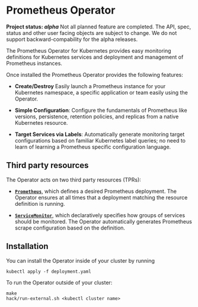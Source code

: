 # Prometheus Operator

**Project status: *alpha*** Not all planned feature are completed. The API, spec, status 
and other user facing objects are subject to change. We do not support backward-compability 
for the alpha releases.

The Prometheus Operator for Kubernetes provides easy monitoring definitions for Kubernetes
services and deployment and management of Prometheus instances.

Once installed the Prometheus Operator provides the following features:

* **Create/Destroy** Easily launch a Prometheus instance for your Kubernetes namespace,
  a specific application or team easily using the Operator.

* **Simple Configuration**: Configure the fundamentals of Prometheus like versions, persistence, 
  retention policies, and replicas from a native Kubernetes resource.

* **Target Services via Labels**: Automatically generate monitoring target configurations based
  on familiar Kubernetes label queries; no need to learn of learning a Prometheus specific configuration language.


## Third party resources

The Operator acts on two third party resources (TPRs):

* **[`Prometheus`](./Documentation/prometheus.md)**, which defines a desired Prometheus deployment.
  The Operator ensures at all times that a deployment matching the resource definition is running.

* **[`ServiceMonitor`](./Documentation/service-monitor.md)**, which declaratively specifies how groups
  of services should be monitored. The Operator automatically generates Prometheus scrape configuration
  based on the definition.


## Installation

You can install the Operator inside of your cluster by running

```
kubectl apply -f deployment.yaml
```

To run the Operator outside of your cluster:

```
make
hack/run-external.sh <kubectl cluster name>
```
